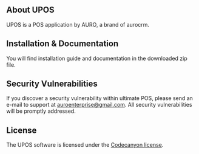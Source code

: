 ## About UPOS

UPOS is a POS application by AURO, a brand of aurocrm.

## Installation & Documentation
You will find installation guide and documentation in the downloaded zip file.

## Security Vulnerabilities

If you discover a security vulnerability within ultimate POS, please send an e-mail to support at auroenterprise@gmail.com. All security vulnerabilities will be promptly addressed.

## License

The UPOS software is licensed under the [Codecanyon license](https://codecanyon.net/licenses/standard).
